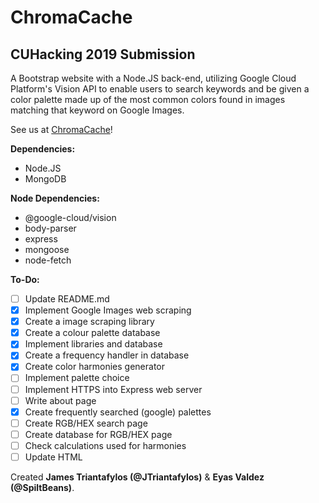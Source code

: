 # ChromaCache
## CUHacking 2019 Submission

A Bootstrap website with a Node.JS back-end, utilizing Google Cloud Platform's Vision API to enable users to search keywords and be given a color palette made up of the most common colors found in images matching that keyword on Google Images.

See us at [ChromaCache](http://www.chromacache.com/)!

**Dependencies:**

- Node.JS
- MongoDB

**Node Dependencies:**

- @google-cloud/vision
- body-parser
- express
- mongoose
- node-fetch

**To-Do:**
- [ ] Update README.md
- [x] Implement Google Images web scraping
- [x] Create a image scraping library
- [x] Create a colour palette database
- [x] Implement libraries and database
- [x] Create a frequency handler in database
- [x] Create color harmonies generator
- [ ] Implement palette choice
- [ ] Implement HTTPS into Express web server
- [ ] Write about page
- [x] Create frequently searched (google) palettes
- [ ] Create RGB/HEX search page
- [ ] Create database for RGB/HEX page
- [ ] Check calculations used for harmonies
- [ ] Update HTML

 Created **James Triantafylos (@JTriantafylos)** & **Eyas Valdez (@SpiltBeans)**.

